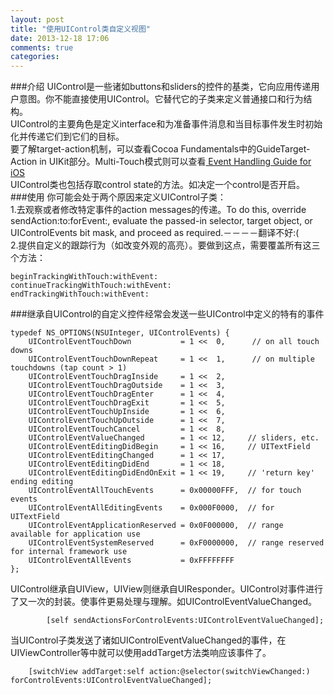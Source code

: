 ```yaml
---
layout: post
title: "使用UIControl类自定义视图"
date: 2013-12-18 17:06
comments: true
categories: 
---
```



###介绍
UIControl是一些诸如buttons和sliders的控件的基类，它向应用传递用户意图。你不能直接使用UIControl。它替代它的子类来定义普通接口和行为结构。<!--more-->  
UIControl的主要角色是定义interface和为准备事件消息和当目标事件发生时初始化并传递它们到它们的目标。  
要了解target-action机制，可以查看Cocoa Fundamentals中的GuideTarget-Action in UIKit部分。Multi-Touch模式则可以查看[ Event Handling Guide for iOS](https://developer.apple.com/library/ios/documentation/EventHandling/Conceptual/EventHandlingiPhoneOS/Introduction/Introduction.html#//apple_ref/doc/uid/TP40009541)  
UIControl类也包括存取control state的方法。如决定一个control是否开启。   
###使用
你可能会处于两个原因来定义UIControl子类：  
1.去观察或者修改特定事件的action messages的传递。To do this, override sendAction:to:forEvent:, evaluate the passed-in selector, target object, or UIControlEvents bit mask, and proceed as required.－－－－翻译不好:(   
2.提供自定义的跟踪行为（如改变外观的高亮）。要做到这点，需要覆盖所有这三个方法：

```
beginTrackingWithTouch:withEvent:
continueTrackingWithTouch:withEvent:
endTrackingWithTouch:withEvent:
```
 
###继承自UIControl的自定义控件经常会发送一些UIControl中定义的特有的事件

```
typedef NS_OPTIONS(NSUInteger, UIControlEvents) {
    UIControlEventTouchDown           = 1 <<  0,      // on all touch downs
    UIControlEventTouchDownRepeat     = 1 <<  1,      // on multiple touchdowns (tap count > 1)
    UIControlEventTouchDragInside     = 1 <<  2,
    UIControlEventTouchDragOutside    = 1 <<  3,
    UIControlEventTouchDragEnter      = 1 <<  4,
    UIControlEventTouchDragExit       = 1 <<  5,
    UIControlEventTouchUpInside       = 1 <<  6,
    UIControlEventTouchUpOutside      = 1 <<  7,
    UIControlEventTouchCancel         = 1 <<  8,
    UIControlEventValueChanged        = 1 << 12,     // sliders, etc.
    UIControlEventEditingDidBegin     = 1 << 16,     // UITextField
    UIControlEventEditingChanged      = 1 << 17,
    UIControlEventEditingDidEnd       = 1 << 18,
    UIControlEventEditingDidEndOnExit = 1 << 19,     // 'return key' ending editing
    UIControlEventAllTouchEvents      = 0x00000FFF,  // for touch events
    UIControlEventAllEditingEvents    = 0x000F0000,  // for UITextField
    UIControlEventApplicationReserved = 0x0F000000,  // range available for application use
    UIControlEventSystemReserved      = 0xF0000000,  // range reserved for internal framework use
    UIControlEventAllEvents           = 0xFFFFFFFF
};
```

UIControl继承自UIView，UIView则继承自UIResponder。UIControl对事件进行了又一次的封装。使事件更易处理与理解。如UIControlEventValueChanged。  

```
        [self sendActionsForControlEvents:UIControlEventValueChanged];

```

当UIControl子类发送了诸如UIControlEventValueChanged的事件，在UIViewController等中就可以使用addTarget方法类响应该事件了。

```
    [switchView addTarget:self action:@selector(switchViewChanged:) forControlEvents:UIControlEventValueChanged];
```
